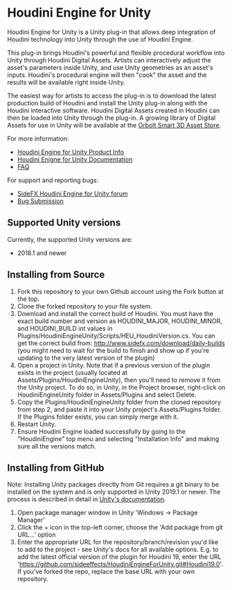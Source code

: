 # Houdini Engine for Unity
Houdini Engine for Unity is a Unity plug-in that allows deep integration of
Houdini technology into Unity through the use of Houdini Engine.

This plug-in brings Houdini's powerful and flexible procedural workflow into
Unity through Houdini Digital Assets. Artists can interactively adjust the
asset's parameters inside Unity, and use Unity geometries as an asset's inputs.
Houdini's procedural engine will then "cook" the asset and the results will be
available right inside Unity.

The easiest way for artists to access the plug-in is to download the latest
production build of Houdini and install the Unity plug-in along with the Houdini interactive software.
Houdini Digital Assets created in Houdini can then be loaded into Unity through the plug-in. 
A growing library of Digital Assets for use in Unity will be available at the [Orbolt Smart 3D Asset
Store](http://www.orbolt.com/unity).

For more information:

* [Houdini Engine for Unity Product Info](https://www.sidefx.com/products/houdini-engine/unity-plug-in/)
* [Houdini Enigne for Unity Documentation](https://www.sidefx.com/docs/unity/index.html)
* [FAQ](https://www.sidefx.com/faq/houdini-engine-faq/)

For support and reporting bugs:

* [SideFX Houdini Engine for Unity forum](https://www.sidefx.com/forum/50/)
* [Bug Submission](https://www.sidefx.com/bugs/submit/)

## Supported Unity versions
Currently, the supported Unity versions are:

* 2018.1 and newer

## Installing from Source
1. Fork this repository to your own Github account using the Fork button at the top.
1. Clone the forked repository to your file system.
1. Download and install the correct build of Houdini. You must have the exact build number and version as HOUDINI_MAJOR, HOUDINI_MINOR, and HOUDINI_BUILD int values in Plugins/HoudiniEngineUnity/Scripts/HEU_HoudiniVersion.cs. You can get the correct build from: http://www.sidefx.com/download/daily-builds (you might need to wait for the build to finish and show up if you're updating to the very latest version of the plugin)
1. Open a project in Unity. Note that if a previous version of the plugin exists in the project (usually located at Assets/Plugins/HoudiniEngineUnity), then you'll need to remove it from the Unity project. To do so, in Unity, in the Project browser, right-click on HoudiniEngineUnity folder in Assets/Plugins and select Delete.
1. Copy the Plugins/HoudiniEngineUnity folder from the cloned repository from step 2, and paste it into your Unity project's Assets/Plugins folder. If the Plugins folder exists, you can simply merge with it.
1. Restart Unity.
1. Ensure Houdini Engine loaded successfully by going to the "HoudiniEngine" top menu and selecting "Installation Info" and making sure all the versions match.

## Installing from GitHub

Note: Installing Unity packages directly from Git requires a git binary to be installed on the system and is only supported in Unity 2019.1 or newer. The process is described in detail in [Unity's documentation](https://docs.unity3d.com/2021.3/Documentation/Manual/upm-git.html).

1. Open package manager window in Unity 'Windows -> Package Manager'
2. Click the + icon in the top-left corner, choose the 'Add package from git URL...' option
3. Enter the appropriate URL for the repository/branch/revision you'd like to add to the project - see Unity's docs for all available options. E.g. to add the latest official version of the plugin for Houdini 19, enter the URL 'https://github.com/sideeffects/HoudiniEngineForUnity.git#Houdini19.0'. If you've forked the repo, replace the base URL with your own repository.
